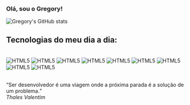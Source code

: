 ### Olá, sou o Gregory!

![Gregory's GitHub stats](https://github-readme-stats.vercel.app/api?username=gregdom&show_icons=true&theme=dark)


## Tecnologias do meu dia a dia:

<div style="display: inline-block"><br>
<img align="center" src="https://img.shields.io/badge/HTML5-E34F26?style=for-the-badge&logo=html5&logoColor=white" alt="HTML5">
<img align="center" src="https://img.shields.io/badge/CSS3-1572B6?style=for-the-badge&logo=css3&logoColor=white" alt="HTML5">
<img align="center" src="https://img.shields.io/badge/JavaScript-F7DF1E?style=for-the-badge&logo=javascript&logoColor=black" alt="HTML5">
<img align="center" src="https://img.shields.io/badge/Vue.js-35495E?style=for-the-badge&logo=vuedotjs&logoColor=4FC08D" alt="HTML5">
<img align="center" src="https://img.shields.io/badge/Node.js-43853D?style=for-the-badge&logo=node.js&logoColor=white" alt="HTML5">
<img align="center" src="https://img.shields.io/badge/Express.js-404D59?style=for-the-badge" alt="HTML5">
<img align="center" src="https://img.shields.io/badge/MySQL-00000F?style=for-the-badge&logo=mysql&logoColor=white" alt="HTML5">
<img align="center" src="https://img.shields.io/badge/MongoDB-4EA94B?style=for-the-badge&logo=mongodb&logoColor=white" alt="HTML5">
<img align="center" src="https://img.shields.io/badge/sequelize-323330?style=for-the-badge&logo=sequelize&logoColor=blue" alt="HTML5">
</div><br><br>

<p>
<q cite="https://www.pensador.com/frases_de_programador/">Ser desenvolvedor é uma viagem onde a próxima parada é a solução de um problema.</q><br>
<i>Thales Valentim</i>
</p>
